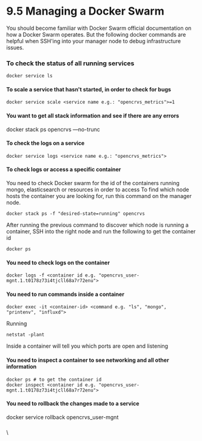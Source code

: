 # 9.5 Managing a Docker Swarm

You should become familiar with Docker Swarm official documentation on how a Docker Swarm operates.  But the following docker commands are helpful when SSH'ing into your manager node to debug infrastructure issues.

### To check the status of all running services

```
docker service ls
```

#### To scale a service that hasn't started, in order to check for bugs

```
docker service scale <service name e.g.: "opencrvs_metrics">=1
```

#### You want to get all stack information and see if there are any errors

docker stack ps opencrvs —no-trunc

#### To check the logs on a service

```
docker service logs <service name e.g.: "opencrvs_metrics">
```

#### To check logs or access a specific container

You need to check Docker swarm for the id of the containers running mongo, elasticsearch or resources in order to access To find which node hosts the container you are looking for, run this command on the manager node.

```
docker stack ps -f "desired-state=running" opencrvs
```

After running the previous command to discover which node is running a container, SSH into the right node and run the following to get the container id

```
docker ps
```

#### You need to check logs on the container

```
docker logs -f <container id e.g. "opencrvs_user-mgnt.1.t0178z73i4tjcll68a7r72enu">
```

#### You need to run commands inside a container

```
docker exec -it <container-id> <command e.g. "ls", "mongo", "printenv", "influxd">
```

Running

```
netstat -plant
```

Inside a container will tell you which ports are open and listening

#### You need to inspect a container to see networking and all other information

```
docker ps # to get the container id
docker inspect <container id e.g. "opencrvs_user-mgnt.1.t0178z73i4tjcll68a7r72enu">
```

#### You need to rollback the changes made to a service

docker service rollback opencrvs\_user-mgnt

###

\
